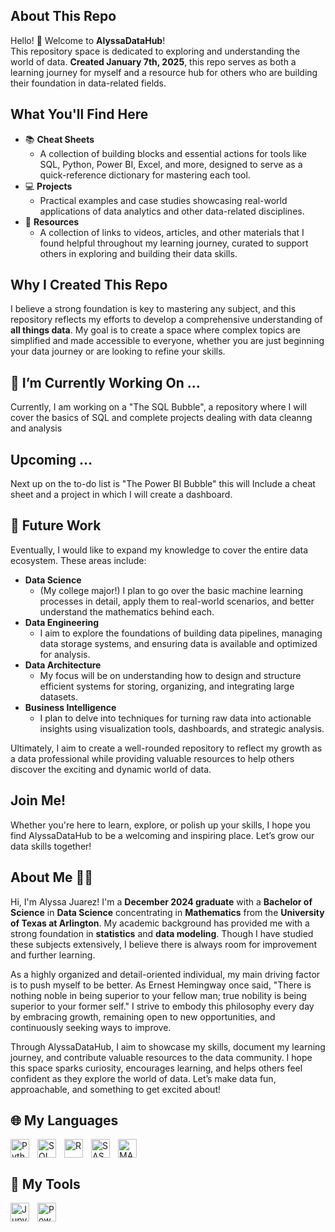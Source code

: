 ## About This Repo  
Hello! 👋 Welcome to **AlyssaDataHub**!  
This repository space is dedicated to exploring and understanding the world of data. **Created January 7th, 2025**, this repo serves as both a learning journey for myself and a resource hub for others who are building their foundation in data-related fields.  

## What You'll Find Here  

* 📚 **Cheat Sheets**  
  - A collection of building blocks and essential actions for tools like SQL, Python, Power BI, Excel, and more, designed to serve as a quick-reference dictionary for mastering each tool.  
* 💻 **Projects**  
  - Practical examples and case studies showcasing real-world applications of data analytics and other data-related disciplines.  
* 📎 **Resources**  
  - A collection of links to videos, articles, and other materials that I found helpful throughout my learning journey, curated to support others in exploring and building their data skills.  

## Why I Created This Repo  
I believe a strong foundation is key to mastering any subject, and this repository reflects my efforts to develop a comprehensive understanding of **all things data**. My goal is to create a space where complex topics are simplified and made accessible to everyone, whether you are just beginning your data journey or are looking to refine your skills.  

## 🌱 I’m Currently Working On ...  
Currently, I am working on a "The SQL Bubble", a repository where I will cover the basics of SQL and complete projects dealing with data cleanng and analysis

## Upcoming ...
Next up on the to-do list is "The Power BI Bubble" this will Include a cheat sheet and a project in which I will create a dashboard. 

## 🔭 Future Work  
Eventually, I would like to expand my knowledge to cover the entire data ecosystem. These areas include:  

* **Data Science**  
  * (My college major!) I plan to go over the basic machine learning processes in detail, apply them to real-world scenarios, and better understand the mathematics behind each.  
* **Data Engineering**  
  - I aim to explore the foundations of building data pipelines, managing data storage systems, and ensuring data is available and optimized for analysis.  
* **Data Architecture**  
  - My focus will be on understanding how to design and structure efficient systems for storing, organizing, and integrating large datasets.  
* **Business Intelligence**  
  - I plan to delve into techniques for turning raw data into actionable insights using visualization tools, dashboards, and strategic analysis.  

Ultimately, I aim to create a well-rounded repository to reflect my growth as a data professional while providing valuable resources to help others discover the exciting and dynamic world of data.  

## Join Me!  
Whether you're here to learn, explore, or polish up your skills, I hope you find AlyssaDataHub to be a welcoming and inspiring place. Let’s grow our data skills together!  

## About Me 🙋‍♀️  
Hi, I'm Alyssa Juarez! I'm a **December 2024 graduate** with a **Bachelor of Science** in **Data Science** concentrating in **Mathematics** from the **University of Texas at Arlington**. My academic background has provided me with a strong foundation in **statistics** and **data modeling**. Though I have studied these subjects extensively, I believe there is always room for improvement and further learning.  

As a highly organized and detail-oriented individual, my main driving factor is to push myself to be better. As Ernest Hemingway once said, "There is nothing noble in being superior to your fellow man; true nobility is being superior to your former self." I strive to embody this philosophy every day by embracing growth, remaining open to new opportunities, and continuously seeking ways to improve.  

Through AlyssaDataHub, I aim to showcase my skills, document my learning journey, and contribute valuable resources to the data community. I hope this space sparks curiosity, encourages learning, and helps others feel confident as they explore the world of data. Let’s make data fun, approachable, and something to get excited about!  

## 🌐 My Languages  
<img align="left" alt="Python" width="30px" style="padding-right:10px;" src="https://cdn.jsdelivr.net/gh/devicons/devicon@latest/icons/python/python-original.svg" />  
<img align="left" alt="SQL" width="30px" style="padding-right:10px;" src="https://cdn.jsdelivr.net/gh/devicons/devicon@latest/icons/azuresqldatabase/azuresqldatabase-original.svg" />  
<img align="left" alt="R" width="30px" style="padding-right:10px;" src="https://cdn.jsdelivr.net/gh/devicons/devicon@latest/icons/rstudio/rstudio-original.svg" />  
<img align="left" alt="SAS" width="30px" style="padding-right:10px;" src="https://cdn.icon-icons.com/icons2/2699/PNG/512/sas_logo_icon_170761.png" />  
<img align="left" alt="MATLAB" width="30px" style="padding-right:10px;" src="https://cdn.jsdelivr.net/gh/devicons/devicon@latest/icons/matlab/matlab-original.svg" />  
<br clear="left"/>  

## 🧰 My Tools  
<img align="left" alt="Jupyter Notebooks" width="30px" style="padding-right:10px;" src="https://cdn.jsdelivr.net/gh/devicons/devicon@latest/icons/jupyter/jupyter-original-wordmark.svg" />  
<img align="left" alt="Power BI" width="30px" style="padding-right:10px;" src="https://logos-world.net/wp-content/uploads/2022/02/Power-BI-Logo.png" />  
<br clear="left"/>  

